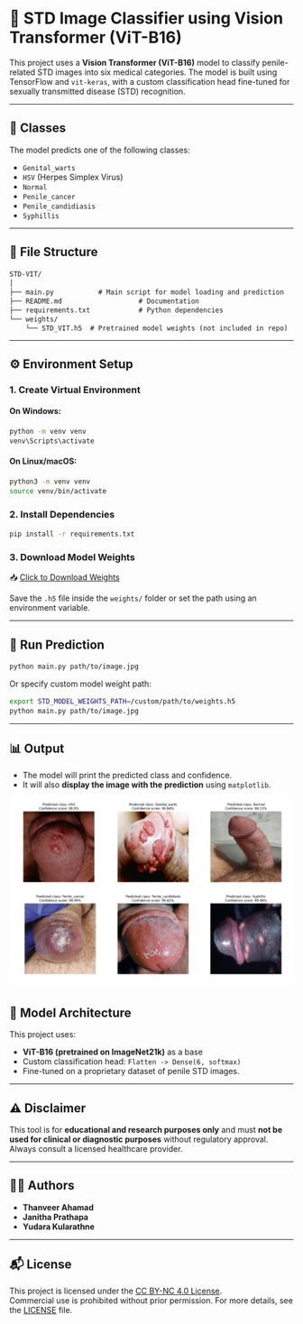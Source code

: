 
# 🧪 STD Image Classifier using Vision Transformer (ViT-B16)

This project uses a **Vision Transformer (ViT-B16)** model to classify penile-related STD images into six medical categories. The model is built using TensorFlow and `vit-keras`, with a custom classification head fine-tuned for sexually transmitted disease (STD) recognition.

---

## 🧠 Classes

The model predicts one of the following classes:

- `Genital_warts`
- `HSV` (Herpes Simplex Virus)
- `Normal`
- `Penile_cancer`
- `Penile_candidiasis`
- `Syphillis`

---

## 📁 File Structure

```
STD-VIT/
│
├── main.py           # Main script for model loading and prediction
├── README.md                   # Documentation
├── requirements.txt            # Python dependencies
└── weights/
    └── STD_VIT.h5  # Pretrained model weights (not included in repo)
```

---

## ⚙️ Environment Setup

### 1. Create Virtual Environment

#### On Windows:
```bash
python -m venv venv
venv\Scripts\activate
```

#### On Linux/macOS:
```bash
python3 -m venv venv
source venv/bin/activate
```

### 2. Install Dependencies

```bash
pip install -r requirements.txt
```

### 3. Download Model Weights

📥 [Click to Download Weights](https://rb.gy/t1s353)

Save the `.h5` file inside the `weights/` folder or set the path using an environment variable.

---

## 🚀 Run Prediction

```bash
python main.py path/to/image.jpg
```

Or specify custom model weight path:

```bash
export STD_MODEL_WEIGHTS_PATH=/custom/path/to/weights.h5
python main.py path/to/image.jpg
```

---

## 📊 Output

- The model will print the predicted class and confidence.
- It will also **display the image with the prediction** using `matplotlib`.


<img src="https://github.com/janithaDassanayake/dummyimages/blob/main/output%20(4).png" alt="STD VIT" />

## 🧠 Model Architecture

This project uses:
- **ViT-B16 (pretrained on ImageNet21k)** as a base
- Custom classification head: `Flatten -> Dense(6, softmax)`
- Fine-tuned on a proprietary dataset of penile STD images.

---

## ⚠️ Disclaimer

This tool is for **educational and research purposes only** and must **not be used for clinical or diagnostic purposes** without regulatory approval. Always consult a licensed healthcare provider.

---

## 👨‍💻 Authors

- **Thanveer Ahamad**
- **Janitha Prathapa**
- **Yudara Kularathne**

---

## 📬 License

This project is licensed under the [CC BY-NC 4.0 License](https://creativecommons.org/licenses/by-nc/4.0/).  
Commercial use is prohibited without prior permission. For more details, see the [LICENSE](./LICENSE) file.
